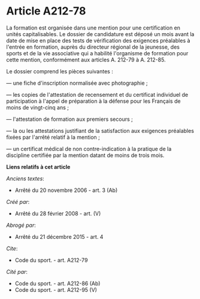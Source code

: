 # Article A212-78

La formation est organisée dans une mention pour une certification en unités capitalisables. Le dossier de candidature est
déposé un mois avant la date de mise en place des tests de vérification des exigences préalables à l'entrée en formation,
auprès du directeur régional de la jeunesse, des sports et de la vie associative qui a habilité l'organisme de formation pour
cette mention, conformément aux articles A. 212-79 à A. 212-85.

Le dossier comprend les pièces suivantes : 

― une fiche d'inscription normalisée avec photographie ; 

― les copies de l'attestation de recensement et du certificat individuel de participation à l'appel de préparation à la
défense pour les Français de moins de vingt-cinq ans ; 

― l'attestation de formation aux premiers secours ; 

― la ou les attestations justifiant de la satisfaction aux exigences préalables fixées par l'arrêté relatif à la mention ; 

― un certificat médical de non contre-indication à la pratique de la discipline certifiée par la mention datant de moins de
trois mois.

**Liens relatifs à cet article**

_Anciens textes_:

  - Arrêté du 20 novembre 2006 - art. 3 (Ab)

_Créé par_:

  - Arrêté du 28 février 2008 - art. (V)

_Abrogé par_:

  - Arrêté du 21 décembre 2015 - art. 4

_Cite_:

  - Code du sport. - art. A212-79

_Cité par_:

  - Code du sport. - art. A212-86 (Ab)
  - Code du sport. - art. A212-95 (V)
